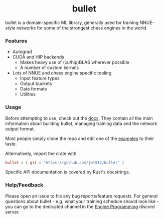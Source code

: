 <div align="center">

# bullet

</div>

bullet is a domain-specific ML library, generally used for training NNUE-style networks for some of the strongest chess engines in the world.

### Features
- Autograd
- CUDA and HIP backends
    - Makes heavy use of (cu/hip)BLAS wherever possible
    - A number of custom kernels
- Lots of NNUE and chess engine specific tooling
    - Input feature types
    - Output buckets
    - Data formats
    - Utilities

### Usage

Before attempting to use, check out the [docs](docs/0-contents.md).
They contain all the main information about building bullet, managing training data and the network output format.

Most people simply clone the repo and edit one of the [examples](/examples) to their taste.

Alternatively, import the crate with
```toml
bullet = { git = "https://github.com/jw1912/bullet" }
```

Specific API documentation is covered by Rust's docstrings.

### Help/Feedback

Please open an issue to file any bug reports/feature requests.
For general questions about bullet - e.g. what your training schedule should look like - you can go to the dedicated channel in the [Engine Programming](https://discord.com/invite/F6W6mMsTGN) discord server.
